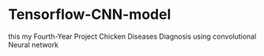 # Tensorflow-CNN-model

this my Fourth-Year Project
Chicken Diseases Diagnosis using convolutional Neural network
